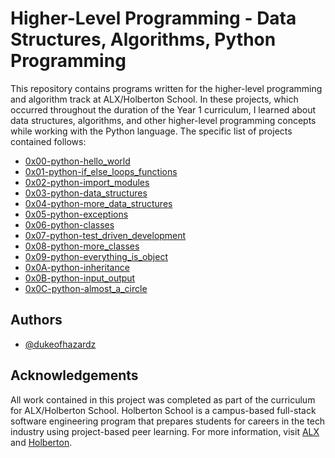 # Higher-Level Programming - Data Structures, Algorithms, Python Programming

This repository contains programs written for the higher-level programming and algorithm track at ALX/Holberton School. In these projects, which occurred throughout the duration of the Year 1 curriculum, I learned about data structures, algorithms, and other higher-level programming concepts while working with the Python language. The specific list of projects contained follows:

* [0x00-python-hello_world](https://github.com/dukeofhazardz/alx-higher_level_programming/tree/master/0x00-python-hello_world)
* [0x01-python-if_else_loops_functions](https://github.com/dukeofhazardz/alx-higher_level_programming/tree/master/0x01-python-if_else_loops_functions)
* [0x02-python-import_modules](https://github.com/dukeofhazardz/alx-higher_level_programming/tree/master/0x02-python-import_modules)
* [0x03-python-data_structures](https://github.com/dukeofhazardz/alx-higher_level_programming/tree/master/0x03-python-data_structures)
* [0x04-python-more_data_structures](https://github.com/dukeofhazardz/alx-higher_level_programming/tree/master/0x04-python-more_data_structures)
* [0x05-python-exceptions](https://github.com/dukeofhazardz/alx-higher_level_programming/tree/master/0x05-python-exceptions)
* [0x06-python-classes](https://github.com/dukeofhazardz/alx-higher_level_programming/tree/master/0x06-python-classes)
* [0x07-python-test_driven_development](https://github.com/dukeofhazardz/alx-higher_level_programming/tree/master/0x07-python-test_driven_development)
* [0x08-python-more_classes](https://github.com/dukeofhazardz/alx-higher_level_programming/tree/master/0x08-python-more_classes)
* [0x09-python-everything_is_object](https://github.com/dukeofhazardz/alx-higher_level_programming/tree/master/0x09-python-everything_is_object)
* [0x0A-python-inheritance](https://github.com/dukeofhazardz/alx-higher_level_programming/tree/master/0x0A-python-inheritance)
* [0x0B-python-input_output](https://github.com/dukeofhazardz/alx-higher_level_programming/tree/master/0x0B-python-input_output)
* [0x0C-python-almost_a_circle](https://github.com/dukeofhazardz/alx-higher_level_programming/tree/master/0x0C-python-almost_a_circle)
## Authors

- [@dukeofhazardz](https://www.github.com/dukeofhazardz)


## Acknowledgements

All work contained in this project was completed as part of the curriculum for ALX/Holberton School. Holberton School is a campus-based full-stack software engineering program that prepares students for careers in the tech industry using project-based peer learning. For more information, visit [ALX](https://www.alxafrica.com) and [Holberton](https://www.holbertonschool.com).
